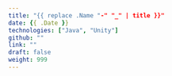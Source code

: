 ```yaml
---
title: "{{ replace .Name "-" "_" | title }}"
date: {{ .Date }}
technologies: ["Java", "Unity"]
github: ""
link: ""
draft: false
weight: 999
---
```

